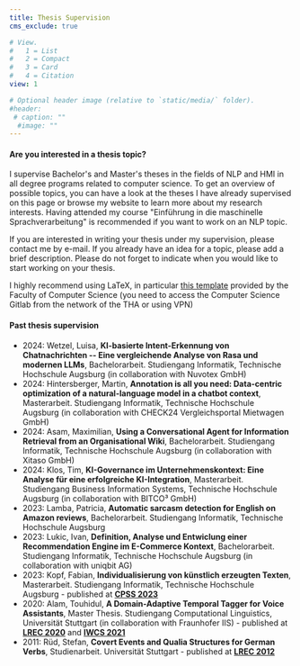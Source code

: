 ```yaml
---
title: Thesis Supervision
cms_exclude: true

# View.
#   1 = List
#   2 = Compact
#   3 = Card
#   4 = Citation
view: 1

# Optional header image (relative to `static/media/` folder).
#header:
 # caption: ""
  #image: ""
---
```


<h4>Are you interested in a thesis topic?</h4>

I supervise Bachelor's and Master's theses in the fields of NLP and HMI in all degree programs related to computer science. To get an overview of possible topics, you can have a look at the theses I have already supervised on this page or browse my website to learn more about my research interests. Having attended my course "Einführung in die maschinelle Sprachverarbeitung" is recommended if you want to work on an NLP topic.

If you are interested in writing your thesis under my supervision, please contact me by e-mail. If you already have an idea for a topic, please add a brief description. Please do not forget to indicate when you would like to start working on your thesis. 

I highly recommend using LaTeX, in particular <a href="https://gitlab.informatik.hs-augsburg.de/tha-latex-templates/abschlussarbeit" target="_blank">this template</a> provided by the Faculty of Computer Science (you need to access the Computer Science Gitlab from the network of the THA or using VPN)

<h4>Past thesis supervision</h4>


- 2024: Wetzel, Luisa, **KI-basierte Intent-Erkennung von Chatnachrichten -- Eine vergleichende Analyse von Rasa und modernen LLMs**, Bachelorarbeit. Studiengang Informatik, Technische Hochschule Augsburg (in collaboration with Nuvotex GmbH)
- 2024: Hintersberger, Martin, **Annotation is all you need: Data-centric optimization of a natural-language model in a chatbot context**, Masterarbeit. Studiengang Informatik, Technische Hochschule Augsburg (in collaboration with CHECK24 Vergleichsportal Mietwagen GmbH)
- 2024: Asam, Maximilian, **Using a Conversational Agent for Information Retrieval from an Organisational Wiki**, Bachelorarbeit. Studiengang Informatik, Technische Hochschule Augsburg (in collaboration with Xitaso GmbH)
- 2024: Klos, Tim, **KI-Governance im Unternehmenskontext: Eine Analyse für eine erfolgreiche KI-Integration**, Masterarbeit. Studiengang Business Information Systems, Technische Hochschule Augsburg (in collaboration with BITCO³ GmbH)
- 2023: Lamba, Patricia, **Automatic sarcasm detection for English on Amazon reviews**, Bachelorarbeit. Studiengang Informatik, Technische Hochschule Augsburg
- 2023: Lukic, Ivan, **Definition, Analyse und Entwiclung einer Recommendation Engine im E-Commerce Kontext**, Bachelorarbeit. Studiengang Informatik, Technische Hochschule Augsburg (in collaboration with uniqbit AG)
- 2023: Kopf, Fabian, **Individualisierung von künstlich erzeugten Texten**, Masterarbeit. Studiengang Informatik, Technische Hochschule Augsburg - published at **[CPSS 2023](../publication/2023-cpss/)**
- 2020: Alam, Touhidul, **A Domain-Adaptive Temporal Tagger for Voice Assistants**, Master Thesis. Studiengang Computational Linguistics, Universität Stuttgart (in collaboration with Fraunhofer IIS) - published at **[LREC 2020](../publication/2020-lrec/)** and **[IWCS 2021](../publication/2021-iwcs/)**
- 2011: Rüd, Stefan, **Covert Events and Qualia Structures for German Verbs**, Studienarbeit. Universität Stuttgart - published at **[LREC 2012](../publication/2012-lrec/)**